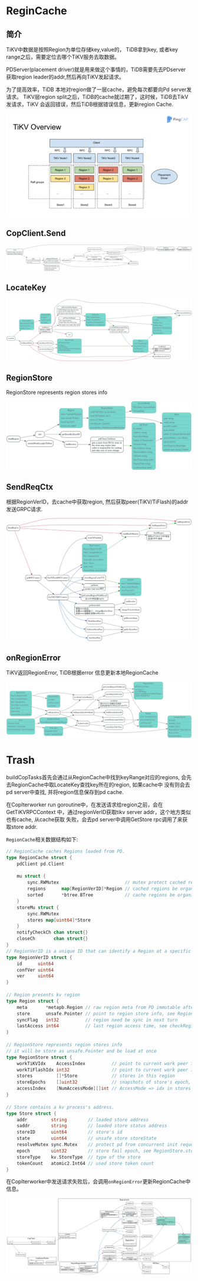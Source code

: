 # ReginCache

<!-- toc -->

## 简介

TiKV中数据是按照Region为单位存储key,value的，
TiDB拿到key, 或者key range之后，需要定位去哪个TiKV服务去取数据。

PDServer(placement driver)就是用来做这个事情的，TiDB需要先去PDserver
获取region leader的addr,然后再向TiKV发起请求。

为了提高效率，TiDB 本地对region做了一层cache，避免每次都要向Pd server发请求。
TiKV层region split之后，TiDB的cache就过期了，这时候，TiDB去TikV发请求，TiKV
会返回错误，然后TiDB根据错误信息，更新region Cache.

![tikv-overview](./tikv-overview.png)

## CopClient.Send

![](./dot/CopClientSend.svg)


## LocateKey

![](./dot/LocateKey.svg)

## RegionStore

RegionStore represents region stores info

![](./dot/RegionStore.svg)

## SendReqCtx

根据RegionVerID，去cache中获取region, 然后获取peer(TiKV/TiFlash)的addr
发送GRPC请求.

![](./dot/SendReqCtx.svg)

## onRegionError

TiKV返回RegionError, TiDB根据error 信息更新本地RegionCache

![](./dot/onRegionError.svg)

# Trash
buildCopTasks首先会通过从RegionCache中找到keyRange对应的regions, 
会先去RegionCache中取LocateKey查找key所在的region, 如果cache中
没有则会去pd server中查找, 并将region信息保存到pd cache.


在CopIterworker run goroutine中，在发送请求给region之前，会在GetTiKVRPCContext
中，通过regionVerID获取tikv server addr，这个地方类似也有cache, 从cache获取
失败，会去pd server中调用GetStore rpc调用了来获取store addr.

`RegionCache`相关数据结构如下:

```go
// RegionCache caches Regions loaded from PD.
type RegionCache struct {
	pdClient pd.Client

	mu struct {
		sync.RWMutex                         // mutex protect cached region
		regions      map[RegionVerID]*Region // cached regions be organized as regionVerID to region ref mapping
		sorted       *btree.BTree            // cache regions be organized as sorted key to region ref mapping
	}
	storeMu struct {
		sync.RWMutex
		stores map[uint64]*Store
	}
	notifyCheckCh chan struct{}
	closeCh       chan struct{}
}
// RegionVerID is a unique ID that can identify a Region at a specific version.
type RegionVerID struct {
	id      uint64
	confVer uint64
	ver     uint64
}

// Region presents kv region
type Region struct {
	meta       *metapb.Region // raw region meta from PD immutable after init
	store      unsafe.Pointer // point to region store info, see RegionStore
	syncFlag   int32          // region need be sync in next turn
	lastAccess int64          // last region access time, see checkRegionCacheTTL
}

// RegionStore represents region stores info
// it will be store as unsafe.Pointer and be load at once
type RegionStore struct {
	workTiKVIdx    AccessIndex          // point to current work peer in meta.Peers and work store in stores(same idx) for tikv peer
	workTiFlashIdx int32                // point to current work peer in meta.Peers and work store in stores(same idx) for tiflash peer
	stores         []*Store             // stores in this region
	storeEpochs    []uint32             // snapshots of store's epoch, need reload when `storeEpochs[curr] != stores[cur].fail`
	accessIndex    [NumAccessMode][]int // AccessMode => idx in stores
}

// Store contains a kv process's address.
type Store struct {
	addr         string        // loaded store address
	saddr        string        // loaded store status address
	storeID      uint64        // store's id
	state        uint64        // unsafe store storeState
	resolveMutex sync.Mutex    // protect pd from concurrent init requests
	epoch        uint32        // store fail epoch, see RegionStore.storeEpochs
	storeType    kv.StoreType  // type of the store
	tokenCount   atomic2.Int64 // used store token count
}
```

在CopIterworker中发送请求失败后，会调用`onRegionError`更新RegionCache中信息。

![build cop tasks](./dot/build-cop-tasks.svg)

